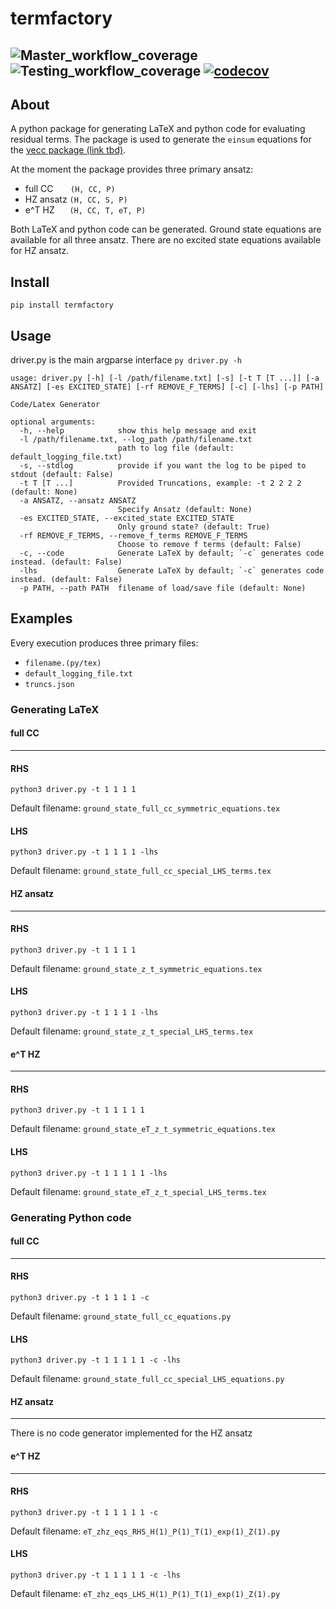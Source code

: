 # termfactory
![Master_workflow_coverage](https://github.com/ngraymon/termfactory/actions/workflows/master_coverage.yml/badge.svg)
![Testing_workflow_coverage](https://github.com/ngraymon/termfactory/actions/workflows/testing_coverage.yml/badge.svg?testing_coverage=ci_testing) <!-- [![codecov](https://img.shields.io/codecov/c/github/ngraymon/termfactory/master?label=master&token=BFcZ9ifNLT)](https://codecov.io/gh/ngraymon/termfactory) -->
[![codecov](https://img.shields.io/codecov/c/github/ngraymon/termfactory/ci_testing?label=ci_testing&token=BFcZ9ifNLT)](https://codecov.io/gh/ngraymon/termfactory)
----
## About

A python package for generating LaTeX and python code for evaluating residual terms.
The package is used to generate the `einsum` equations for the [vecc package (link tbd)]().


At the moment the package provides three primary ansatz:

- full CC
      `(H, CC, P)`
- HZ ansatz `(H, CC, S, P)`
- e^T HZ
     `(H, CC, T, eT, P)`

Both LaTeX and python code can be generated.
Ground state equations are available for all three ansatz.
There are no excited state equations available for HZ ansatz.

## Install
`pip install termfactory`


## Usage
driver.py is the main argparse interface `py driver.py -h`

```shell
usage: driver.py [-h] [-l /path/filename.txt] [-s] [-t T [T ...]] [-a ANSATZ] [-es EXCITED_STATE] [-rf REMOVE_F_TERMS] [-c] [-lhs] [-p PATH]

Code/Latex Generator

optional arguments:
  -h, --help            show this help message and exit
  -l /path/filename.txt, --log_path /path/filename.txt
                        path to log file (default: default_logging_file.txt)
  -s, --stdlog          provide if you want the log to be piped to stdout (default: False)
  -t T [T ...]          Provided Truncations, example: -t 2 2 2 2 (default: None)
  -a ANSATZ, --ansatz ANSATZ
                        Specify Ansatz (default: None)
  -es EXCITED_STATE, --excited_state EXCITED_STATE
                        Only ground state? (default: True)
  -rf REMOVE_F_TERMS, --remove_f_terms REMOVE_F_TERMS
                        Choose to remove f terms (default: False)
  -c, --code            Generate LaTeX by default; `-c` generates code instead. (default: False)
  -lhs                  Generate LaTeX by default; `-c` generates code instead. (default: False)
  -p PATH, --path PATH  filename of load/save file (default: None)
```

## Examples

Every execution produces three primary files:

- `filename.(py/tex)`
- `default_logging_file.txt`
- `truncs.json`


### Generating LaTeX

#### full CC
----

#### RHS
`python3 driver.py -t 1 1 1 1`

Default filename: `ground_state_full_cc_symmetric_equations.tex`


#### LHS
`python3 driver.py -t 1 1 1 1 -lhs`

Default filename: `ground_state_full_cc_special_LHS_terms.tex`




#### HZ ansatz
----


#### RHS
`python3 driver.py -t 1 1 1 1`

Default filename: `ground_state_z_t_symmetric_equations.tex`

#### LHS
`python3 driver.py -t 1 1 1 1 -lhs`

Default filename: `ground_state_z_t_special_LHS_terms.tex`



#### e^T HZ
----

#### RHS
`python3 driver.py -t 1 1 1 1 1`

Default filename: `ground_state_eT_z_t_symmetric_equations.tex`

#### LHS
`python3 driver.py -t 1 1 1 1 1 -lhs`

Default filename: `ground_state_eT_z_t_special_LHS_terms.tex`



### Generating Python code


#### full CC
----

#### RHS
`python3 driver.py -t 1 1 1 1 -c`

Default filename: `ground_state_full_cc_equations.py`

#### LHS
`python3 driver.py -t 1 1 1 1 1 -c -lhs`

Default filename: `ground_state_full_cc_special_LHS_equations.py`



#### HZ ansatz
----
There is no code generator implemented for the HZ ansatz


#### e^T HZ
----

#### RHS
`python3 driver.py -t 1 1 1 1 1 -c`

Default filename: `eT_zhz_eqs_RHS_H(1)_P(1)_T(1)_exp(1)_Z(1).py`

#### LHS
`python3 driver.py -t 1 1 1 1 1 -c -lhs`

Default filename: `eT_zhz_eqs_LHS_H(1)_P(1)_T(1)_exp(1)_Z(1).py`






